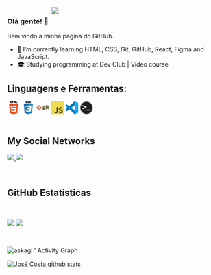 <img src="https://raw.githubusercontent.com/MicaelliMedeiros/micaellimedeiros/master/image/computer-illustration.png" min-width="400px" max-width="400px" width="400px" align="right">

### Olá gente! 👋

Bem vindo a minha página do GitHub.
<br>

- 🌱 I’m currently learning HTML, CSS, Git, GitHub, React, Figma and JavaScript.
- 🎓 Studying programming at Dev Club | Video course


## **Linguagens e Ferramentas:**  

<code><img height="30" src="https://raw.githubusercontent.com/github/explore/80688e429a7d4ef2fca1e82350fe8e3517d3494d/topics/html/html.png"></code>
<code><img height="30" src="https://raw.githubusercontent.com/github/explore/80688e429a7d4ef2fca1e82350fe8e3517d3494d/topics/css/css.png"></code>
<code><img height="30" src="https://raw.githubusercontent.com/github/explore/80688e429a7d4ef2fca1e82350fe8e3517d3494d/topics/git/git.png"></code>
<code><img height="30" src="https://raw.githubusercontent.com/github/explore/80688e429a7d4ef2fca1e82350fe8e3517d3494d/topics/javascript/javascript.png"></code>
<code><img height="30" src="https://raw.githubusercontent.com/github/explore/80688e429a7d4ef2fca1e82350fe8e3517d3494d/topics/visual-studio-code/visual-studio-code.png"></code>
<code><img height="30" src="https://raw.githubusercontent.com/github/explore/80688e429a7d4ef2fca1e82350fe8e3517d3494d/topics/terminal/terminal.png"></code>
<br>
<br>

## **My Social Networks**

<p align="left">
  <a href="josecostasantos.jr@gmail.com" alt="Gmail" target="_blank">
  <img src="https://img.shields.io/badge/-Gmail-FF0000?style=for-the-badge&logo=gmail&logoColor=white">
  </a> 

  <a href="https://www.linkedin.com/in/jos%C3%A9-costa-216b2a172/" alt="Linkedin" target="_blank">
  <img src="https://img.shields.io/badge/LinkedIn-0077B5?style=for-the-badge&logo=linkedin&logoColor=white">
  </a> 
  
<!--   <a href="https://wa.me/000000000" alt="WhatsApp" target="_blank">
  <img src="https://img.shields.io/badge/WhatsApp-25D366?style=for-the-badge&logo=whatsapp&logoColor=white">
  </a> -->
  </p>

<br>

## **GitHub Estatísticas**

<br/>
<p align="left">
   <img width="49.5%" src="https://github-readme-stats.vercel.app/api?username=askagi&show_icons=true&theme=gruvbox&hide_border=true" />
    <img width="49.5%" src="https://github-readme-streak-stats.herokuapp.com/?user=askagi&theme=gruvbox&hide_border=true" />
  </a>
</p>
<br>

![askagi ' Activity Graph](https://activity-graph.herokuapp.com/graph?username=askagi&custom_title=askagi%20Contribution%20Graph&theme=gruvbox&bg_color=282828&hide_border=true&line=d1a01f&point=c58545)


<a href="https://github.com/gleysiferreira">
  <img align="center" src="https://github-readme-stats.vercel.app/api/top-langs/?username=askagi&theme=gruvbox&hide_langs_below=1" alt="José Costa github stats"/>
</a>

